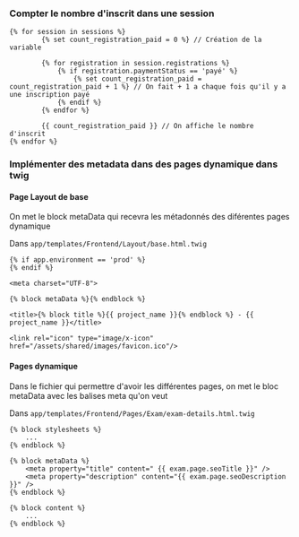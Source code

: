 

### Compter le nombre d'inscrit dans une session


    {% for session in sessions %}
            {% set count_registration_paid = 0 %} // Création de la variable

            {% for registration in session.registrations %}
                {% if registration.paymentStatus == 'payé' %}
                    {% set count_registration_paid = count_registration_paid + 1 %} // On fait + 1 a chaque fois qu'il y a une inscription payé
                {% endif %}
            {% endfor %}
            
            {{ count_registration_paid }} // On affiche le nombre d'inscrit
    {% endfor %}

### Implémenter des metadata dans des pages dynamique dans twig 

#### Page Layout de base

On met le block metaData qui recevra les métadonnés des diférentes pages dynamique

Dans `app/templates/Frontend/Layout/base.html.twig`

    {% if app.environment == 'prod' %}
    {% endif %}

    <meta charset="UTF-8">

    {% block metaData %}{% endblock %}

    <title>{% block title %}{{ project_name }}{% endblock %} - {{ project_name }}</title>

    <link rel="icon" type="image/x-icon" href="/assets/shared/images/favicon.ico"/>


#### Pages dynamique

Dans le fichier qui permettre d'avoir les différentes pages, on met le bloc metaData avec les balises meta qu'on veut

Dans `app/templates/Frontend/Pages/Exam/exam-details.html.twig`

    {% block stylesheets %}
        ...
    {% endblock %}

    {% block metaData %}
        <meta property="title" content=" {{ exam.page.seoTitle }}" />
        <meta property="description" content="{{ exam.page.seoDescription }}" />
    {% endblock %}

    {% block content %}
        ...
    {% endblock %}


